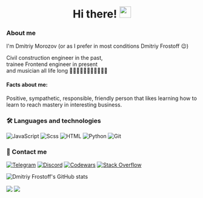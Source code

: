 <h1 align="center">Hi there! <img src="https://user-images.githubusercontent.com/39955420/147578264-bae0526c-028a-49d2-8af8-d08bb4edbd2a.gif" height="30" width="30"></h1>

### About me    
I'm Dmitriy Morozov (or as I prefer in most conditions Dmitriy Frostoff 😉)

Civil construction engineer in the past,    
trainee Frontend engineer in present    
and musician all life long 🎼🎸🎤🎹🎹🎹🎹🎹🎹🎹🥁     

#### Facts about me: 
Positive, sympathetic, responsible, friendly person that likes learning how to learn to reach mastery in interesting business.
    

### 🛠 Languages and technologies       
![JavaScript](https://img.shields.io/badge/-javascript-090909?style=for-the-badge&logo=javascript)
![Scss](https://img.shields.io/badge/-scss-090909?style=for-the-badge&logo=sass)
![HTML](https://img.shields.io/badge/-HTML5-090909?style=for-the-badge&logo=HTML5)
![Python](https://img.shields.io/badge/python-090909?style=for-the-badge&logo=python&logoColor=ffdd54)
![Git](https://img.shields.io/badge/git-%23090909.svg?style=for-the-badge&logo=git&logoColor=white&logoColor=%23E34234)

### 📱 Contact me     
[![Telegram](https://img.shields.io/badge/-telegram-090909?style=for-the-badge&logo=telegram)](https://t.me/Dmitriy_Frostoff)
[![Discord](https://img.shields.io/badge/-Discord-090909?style=for-the-badge&logo=Discord)](https://discord.com/channels/@Dmitriy-Frostoff#9603)
[![Codewars](https://img.shields.io/badge/-Codewars-090909?style=for-the-badge&logo=Codewars&logoColor=%23E34234)](https://www.codewars.com/users/rsschool_78dcfb24c923f558)
[![Stack Overflow](https://img.shields.io/badge/-Stackoverflow-090909?style=for-the-badge&logo=stack-overflow&logoColor=%23FF4433)](https://stackoverflow.com/users/20705648/dmitriy-frostoff)

![Dmitriy Frostoff's GitHub stats](https://github-readme-stats-sigma-five.vercel.app/api?username=Dmitriy-Frostoff&show_icons=true&theme=radical&count_private=true)

<a align="center" href="https://github.com/Dmitriy-Frostoff"></a>
<img align="center" src="http://github-profile-summary-cards.vercel.app/api/cards/profile-details?username=Dmitriy-Frostoff&theme=radical&layout=compact" />
<img align="center" src="http://github-profile-summary-cards.vercel.app/api/cards/repos-per-language?username=Dmitriy-Frostoff&theme=radical" />
